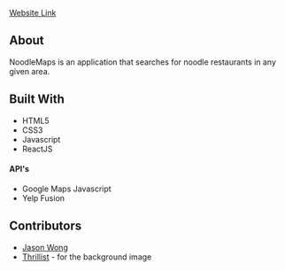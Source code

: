 [Website Link](https://wong-ton.github.io/noodlemaps/)

## About

NoodleMaps is an application that searches for noodle restaurants in any given area.

## Built With
- HTML5
- CSS3
- Javascript
- ReactJS

#### API's
- Google Maps Javascript 
- Yelp Fusion

## Contributors
- [Jason Wong](https://www.github.com/wong-ton)
- [Thrillist](https://www.thrillist.com) - for the background image
